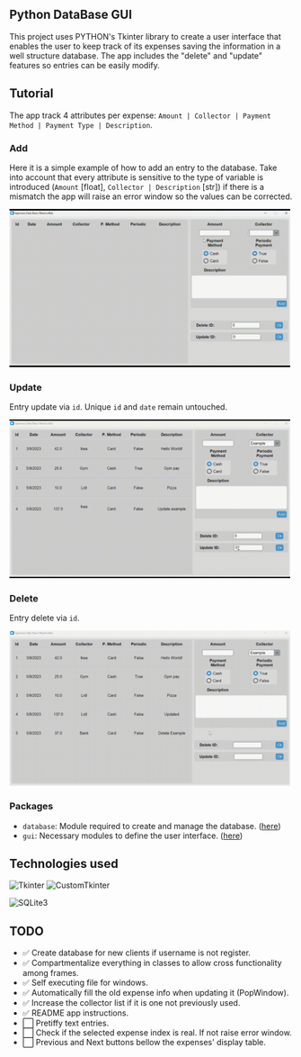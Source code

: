 ## Python DataBase GUI
This project uses PYTHON's Tkinter library to create a user interface 
that enables the user to keep track of its expenses saving the information
in a well structure database. The app includes the "delete" and "update"
features so entries can be easily modify.

## Tutorial
The app track 4 attributes per expense: `Amount | Collector | Payment Method | Payment Type | Description`.
### Add
Here it is a simple example of how to add an entry to the database. Take into account that every attribute is sensitive
to the type of variable is introduced (`Amount` [float], `Collector | Description` [str]) if there is a mismatch the app 
will raise an error window so the values can be corrected.

<img width="500" alt="add" src="https://github.com/MaximoRdz/PYTHON-DATABASE-GUI/blob/main/images/add_example.gif">


### Update
Entry update via `id`. Unique `id` and `date` remain untouched.

<img width="500" alt="add" src="https://github.com/MaximoRdz/PYTHON-DATABASE-GUI/blob/main/images/update_example.gif">

### Delete
Entry delete via `id`.

<img width="500" alt="add" src="https://github.com/MaximoRdz/PYTHON-DATABASE-GUI/blob/main/images/delete.gif">

### Packages 
* `database`: Module required to create and manage the database. ([here](https://github.com/MaximoRdz/PYTHON-DATABASE-GUI/tree/main/database))
* `gui`: Necessary modules to define the user interface. ([here](https://github.com/MaximoRdz/PYTHON-DATABASE-GUI/tree/main/gui))

## Technologies used
![Tkinter](https://img.shields.io/badge/Tkinter-4B8BBE?style=for-the-badge&logo=tkinter&logoColor=white)
![CustomTkinter](https://img.shields.io/badge/CustomTkinter-4B8BBE?style=for-the-badge&logo=tkinter&logoColor=white)

![SQLite3](https://img.shields.io/badge/SQLite3-003B57?style=for-the-badge&logo=sqlite&logoColor=white)

## TODO
- ✅ Create database for new clients if username is not register.
- ✅ Compartmentalize everything in classes to allow cross functionality among frames.
- ✅ Self executing file for windows.
- ✅ Automatically fill the old expense info when updating it (PopWindow).
- ✅ Increase the collector list if it is one not previously used.
- ✅ README app instructions.
- ⬜ Pretiffy text entries.
- ⬜ Check if the selected expense index is real. If not raise error window.
- ⬜ Previous and Next buttons bellow the expenses' display table.
